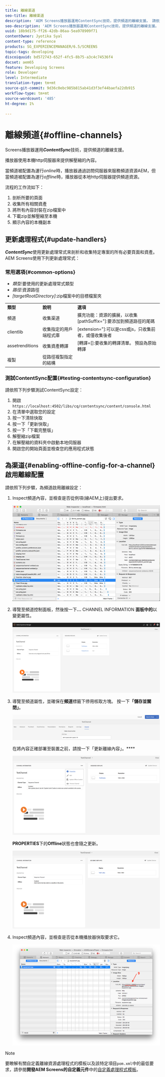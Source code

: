 ```yaml
---
title: 離線渠道
seo-title: 離線渠道
description: 'AEM Screens播放器運用ContentSync技術，提供頻道的離線支援。 請依照本頁進一步瞭解更新處理常式，以及啟用頻道的離線設定。  '
seo-description: 'AEM Screens播放器運用ContentSync技術，提供頻道的離線支援。 請依照本頁進一步瞭解更新處理常式，以及啟用頻道的離線設定。  '
uuid: 18b9d175-ff26-42db-86aa-5ea978909f71
contentOwner: Jyotika Syal
content-type: reference
products: SG_EXPERIENCEMANAGER/6.5/SCREENS
topic-tags: developing
discoiquuid: bd572743-652f-4fc5-8b75-a3c4c74536f4
docset: aem65
feature: Developing Screens
role: Developer
level: Intermediate
translation-type: tm+mt
source-git-commit: 9d36c0ebc985b815ab41d3f3ef44baefa22db915
workflow-type: tm+mt
source-wordcount: '485'
ht-degree: 1%

---
```



# 離線頻道{#offline-channels}

Screens播放器運用&#x200B;***ContentSync***&#x200B;技術，提供頻道的離線支援。

播放器使用本機http伺服器來提供解壓縮的內容。

當頻道被配置為運行&#x200B;*online*&#x200B;時，播放器通過訪問伺服器來服務頻道資源AEM，但當頻道被配置為運行&#x200B;*offline*&#x200B;時，播放器從本地http伺服器提供頻道資源。

流程的工作流如下：

1. 剖析所要的頁面
1. 收集所有相關資產
1. 將所有內容封裝在zip檔案中
1. 下載zip並解壓縮至本機
1. 顯示內容的本機副本

## 更新處理程式{#update-handlers}

***ContentSync***&#x200B;使用更新處理常式來剖析和收集特定專案的所有必要頁面和資產。 AEM Screens使用下列更新處理常式：

### 常用選項{#common-options}

* *類型*:要使用的更新處理常式類型
* *路徑*:資源路徑
* *[targetRootDirectory]*:zip檔案中的目標檔案夾

<table>
 <tbody>
  <tr>
   <td><strong>類型</strong></td> 
   <td><strong>說明</strong></td> 
   <td><strong>選項</strong></td> 
  </tr>
  <tr>
   <td>頻道</td> 
   <td>收集渠道</td> 
   <td>擴充功能：資源的擴展，以收集<br /> [pathSuffix="]:要添加到頻道路徑的尾碼<br /> </td> 
  </tr>
  <tr>
   <td>clientlib</td> 
   <td>收集指定的用戶端程式庫</td> 
   <td>[extension="]:可以是css或js，只收集前者，或僅收集後者</td> 
  </tr>
  <tr>
   <td>assetrenditions</td> 
   <td>收集資產轉譯</td> 
   <td>[轉譯=[]:要收集的轉譯清單。 預設為原始轉譯</td> 
  </tr>
  <tr>
   <td>複製</td> 
   <td>從路徑複製指定的結構</td> 
   <td> </td> 
  </tr>
 </tbody>
</table>

### 測試ContentSync配置{#testing-contentsync-configuration}

請依照下列步驟測試ContentSync設定：

1. 開啟 `https://localhost:4502/libs/cq/contentsync/content/console.html`
1. 在清單中選取您的設定
1. 按一下清除快取
1. 按一下「更新快取」
1. 按一下「下載完整版」
1. 解壓縮zip檔案
1. 在解壓縮的資料夾中啟動本地伺服器
1. 開啟您的開始頁面並檢查您的應用程式狀態

## 為渠道{#enabling-offline-config-for-a-channel}啟用離線配置

請依照下列步驟，為頻道啟用離線設定：

1. Inspect頻道內容，並檢查是否從例項(線AEM上)提出要求。

   ![chlimage_1-24](assets/chlimage_1-24.png)

1. 導覽至頻道控制面板，然後按一下&#x200B;**...** CHANNEL INFORMATION **面板中的**&#x200B;以變更屬性。

   ![chlimage_1-25](assets/chlimage_1-25.png)

1. 導覽至頻道屬性，並確保在&#x200B;**頻道**&#x200B;標籤下停用核取方塊。 按一下&#x200B;**「儲存並關閉」**。

   ![screen_shot_2017-12-19at122422pm](assets/screen_shot_2017-12-19at122422pm.png)

   在將內容正確部署至裝置之前，請按一下「更新離線內容」。****

   ![screen_shot_2017-12-19at122637pm](assets/screen_shot_2017-12-19at122637pm.png)

   **PROPERTIES**&#x200B;下的&#x200B;**Offline**&#x200B;狀態也會隨之更新。

   ![screen_shot_2017-12-19at124735pm](assets/screen_shot_2017-12-19at124735pm.png)

1. Inspect頻道內容，並檢查是否從本機播放器快取要求它。

   ![chlimage_1-26](assets/chlimage_1-26.png)

>[!NOTE]
>
>要瞭解有關自定義離線資源處理程式的模板以及該特定項目`pom.xml`中的最低要求，請參閱&#x200B;**開發AEM Screens的自定義元件**&#x200B;中的[自定義處理程式模板](/help/user-guide/developing-custom-component-tutorial-develop.md#custom-handlers)。